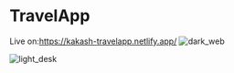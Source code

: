 # TravelApp
Live on:https://kakash-travelapp.netlify.app/
![dark_web](https://user-images.githubusercontent.com/78377017/136221827-8504cb2f-7275-493c-90a0-8666ed4e91d6.png)

![light_desk](https://user-images.githubusercontent.com/78377017/136222019-8e59eefb-c7ff-48df-ba16-e8cba40f9859.png)
